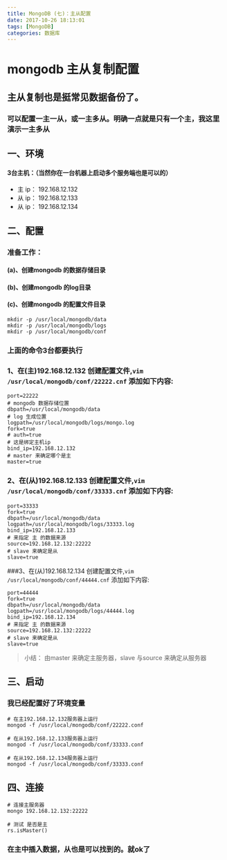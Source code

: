 ```yaml
---
title: MongoDB (七)：主从配置
date: 2017-10-26 18:13:01
tags: [MongoDB]
categories: 数据库
---
```

# mongodb 主从复制配置
## 主从复制也是挺常见数据备份了。
### 可以配置一主一从，或一主多从。明确一点就是只有一个主，我这里演示一主多从
## 一、环境
#### 3台主机：（当然你在一台机器上启动多个服务端也是可以的）
+ 主 ip： 192.168.12.132
+ 从 ip： 192.168.12.133
+ 从 ip： 192.168.12.134

## 二、配置

### 准备工作：
#### (a)、创建mongodb 的数据存储目录
#### (b)、创建mongodb 的log目录
#### (c)、创建mongodb 的配置文件目录
```
mkdir -p /usr/local/mongodb/data
mkdir -p /usr/local/mongodb/logs
mkdir -p /usr/local/mongodb/conf
```
### 上面的命令3台都要执行
 
### 1、在(主)192.168.12.132 创建配置文件,`vim /usr/local/mongodb/conf/22222.cnf` 添加如下内容:
```
port=22222
# mongodb 数据存储位置
dbpath=/usr/local/mongodb/data
# log 生成位置
logpath=/usr/local/mongodb/logs/mongo.log
fork=true
# auth=true
# 这是绑定主机ip
bind_ip=192.168.12.132
# master 来确定哪个是主
master=true
```

### 2、在(从)192.168.12.133 创建配置文件,`vim /usr/local/mongodb/conf/33333.cnf` 添加如下内容:
```
port=33333
fork=true
dbpath=/usr/local/mongodb/data
logpath=/usr/local/mongodb/logs/33333.log
bind_ip=192.168.12.133
# 来指定 主 的数据来源
source=192.168.12.132:22222
# slave 来确定是从
slave=true

```

###3、在(从)192.168.12.134 创建配置文件,`vim /usr/local/mongodb/conf/44444.cnf` 添加如下内容:
```
port=44444
fork=true
dbpath=/usr/local/mongodb/data
logpath=/usr/local/mongodb/logs/44444.log
bind_ip=192.168.12.134
# 来指定 主 的数据来源
source=192.168.12.132:22222
# slave 来确定是从
slave=true
```

> 小结： 由master 来确定主服务器，slave 与source 来确定从服务器

## 三、启动
### 我已经配置好了环境变量
```
# 在主192.168.12.132服务器上运行
mongod -f /usr/local/mongodb/conf/22222.conf

# 在从192.168.12.133服务器上运行
mongod -f /usr/local/mongodb/conf/33333.conf

# 在从192.168.12.134服务器上运行
mongod -f /usr/local/mongodb/conf/33333.conf
```
## 四、连接
```
# 连接主服务器
mongo 192.168.12.132:22222

# 测试 是否是主
rs.isMaster()
```


### 在主中插入数据，从也是可以找到的。就ok了

